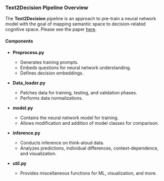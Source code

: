### Text2Decision Pipeline Overview

The **Text2Decision** pipeline is an approach to pre-train a neural network model with the goal of mapping semantic space to decision-related cognitive space. Please see the paper [here](https://openreview.net/forum?id=fEoemPDicz&referrer=%5Bthe%20profile%20of%20Hua-Dong%20Xiong%5D(%2Fprofile%3Fid%3D~Hua-Dong_Xiong1)).



#### Components

- **Preprocess.py**
  - Generates training prompts.
  - Embeds questions for neural network understanding.
  - Defines decision embeddings.

- **Data_loader.py**
  - Patches data for training, testing, and validation phases.
  - Performs data normalizations.

- **model.py**
  - Contains the neural network model for training.
  - Allows modification and addition of model classes for comparison.

- **inference.py**
  - Conducts inference on think-aloud data.
  - Analyzes predictions, individual differences, context-dependence, and visualization.

- **util.py**
  - Provides miscellaneous functions for ML, visualization, and more.
